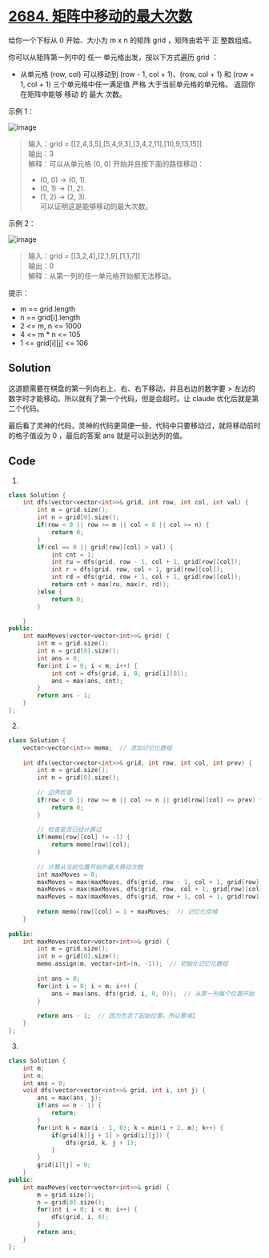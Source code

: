 # [2684. 矩阵中移动的最大次数](https://leetcode.cn/problems/maximum-number-of-moves-in-a-grid/description/)

给你一个下标从 0 开始、大小为 m x n 的矩阵 grid ，矩阵由若干 正 整数组成。

你可以从矩阵第一列中的 任一 单元格出发，按以下方式遍历 grid ：

- 从单元格 (row, col) 可以移动到 (row - 1, col + 1)、(row, col + 1) 和 (row + 1, col + 1) 三个单元格中任一满足值 严格 大于当前单元格的单元格。
返回你在矩阵中能够 移动 的 最大 次数。

 

示例 1：

![image](https://github.com/user-attachments/assets/519603db-21dd-4ee7-9cea-b614227668c7)

> 输入：grid = [[2,4,3,5],[5,4,9,3],[3,4,2,11],[10,9,13,15]]  
> 输出：3  
> 解释：可以从单元格 (0, 0) 开始并且按下面的路径移动：  
> - (0, 0) -> (0, 1).  
> - (0, 1) -> (1, 2).  
> - (1, 2) -> (2, 3).  
> 可以证明这是能够移动的最大次数。  

示例 2：

![image](https://github.com/user-attachments/assets/2e800785-6ddf-46cc-8d92-943ce4df0757)

> 输入：grid = [[3,2,4],[2,1,9],[1,1,7]]  
> 输出：0  
> 解释：从第一列的任一单元格开始都无法移动。  
 

提示：

- m == grid.length
- n == grid[i].length
- 2 <= m, n <= 1000
- 4 <= m * n <= 105
- 1 <= grid[i][j] <= 106

## Solution

这道题需要在棋盘的第一列向右上、右、右下移动，并且右边的数字要 > 左边的数字时才能移动。所以就有了第一个代码，但是会超时。让 claude 优化后就是第二个代码。

最后看了灵神的代码，灵神的代码更简便一些，代码中只要移动过，就将移动前时的格子值设为 0 ，最后的答案 ans 就是可以到达列的值。

## Code

1.
```cpp
class Solution {
    int dfs(vector<vector<int>>& grid, int row, int col, int val) {
        int m = grid.size();
        int n = grid[0].size();
        if(row < 0 || row >= m || col < 0 || col >= n) {
            return 0;
        }
        if(col == 0 || grid[row][col] > val) {
            int cnt = 1;
            int ru = dfs(grid, row - 1, col + 1, grid[row][col]);
            int r = dfs(grid, row, col + 1, grid[row][col]);
            int rd = dfs(grid, row + 1, col + 1, grid[row][col]);
            return cnt + max(ru, max(r, rd));
        }else {
            return 0;
        }

    }
public:
    int maxMoves(vector<vector<int>>& grid) {
        int m = grid.size();
        int n = grid[0].size();
        int ans = 0;
        for(int i = 0; i < m; i++) {
            int cnt = dfs(grid, i, 0, grid[i][0]);
            ans = max(ans, cnt);
        }
        return ans - 1;
    }
};
```
2.
```cpp
class Solution {
    vector<vector<int>> memo;  // 添加记忆化数组
    
    int dfs(vector<vector<int>>& grid, int row, int col, int prev) {
        int m = grid.size();
        int n = grid[0].size();
        
        // 边界检查
        if(row < 0 || row >= m || col >= n || grid[row][col] <= prev) {
            return 0;
        }
        
        // 检查是否已经计算过
        if(memo[row][col] != -1) {
            return memo[row][col];
        }
        
        // 计算从当前位置开始的最大移动次数
        int maxMoves = 0;
        maxMoves = max(maxMoves, dfs(grid, row - 1, col + 1, grid[row][col]));
        maxMoves = max(maxMoves, dfs(grid, row, col + 1, grid[row][col]));
        maxMoves = max(maxMoves, dfs(grid, row + 1, col + 1, grid[row][col]));
        
        return memo[row][col] = 1 + maxMoves;  // 记忆化存储
    }
    
public:
    int maxMoves(vector<vector<int>>& grid) {
        int m = grid.size();
        int n = grid[0].size();
        memo.assign(m, vector<int>(n, -1));  // 初始化记忆化数组
        
        int ans = 0;
        for(int i = 0; i < m; i++) {
            ans = max(ans, dfs(grid, i, 0, 0));  // 从第一列每个位置开始
        }
        
        return ans - 1;  // 因为包含了起始位置，所以要减1
    }
};
```
3.
```cpp
class Solution {
    int m;
    int n;
    int ans = 0;
    void dfs(vector<vector<int>>& grid, int i, int j) {
        ans = max(ans, j);
        if(ans == n - 1) {
            return;
        }
        for(int k = max(i - 1, 0); k < min(i + 2, m); k++) {
            if(grid[k][j + 1] > grid[i][j]) {
                dfs(grid, k, j + 1);
            }
        }
        grid[i][j] = 0;
    }
public:
    int maxMoves(vector<vector<int>>& grid) {
        m = grid.size();
        n = grid[0].size();
        for(int i = 0; i < m; i++) {
            dfs(grid, i, 0);
        }
        return ans;
    }
};
```
